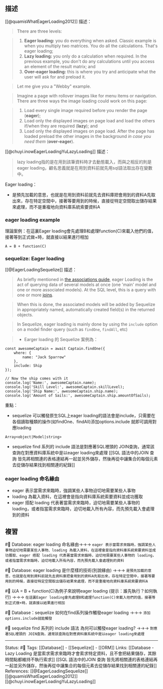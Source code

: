 ## 描述

[[@quamisWhatEagerLoading2012]] 描述：
> There are three levels:

> 1.  **Eager loading:** you do everything when asked. Classic example is when you multiply two matrices. You do all the calculations. That's eager loading;
> 2.  **Lazy loading:** you only do a calculation when required. In the previous example, you don't do any calculations until you access an element of the result matrix; and
> 3.  **Over-eager loading:** this is where you try and anticipate what the user will ask for and preload it.

> Let me give you a "Webby" example.

> Imagine a page with rollover images like for menu items or navigation. There are three ways the image loading could work on this page:

> 1.  Load every single image required before you render the page (**eager**);
> 2.  Load only the displayed images on page load and load the others if/when they are required (**lazy**); and
> 3.  Load only the displayed images on page load. After the page has loaded preload the other images in the background _in case you need them_ (**over-eager**).

[[@chuyi.inowEagerLoadingYuLazyLoading]] 描述：
> lazy loading指的是在用到該筆資料時才去動態載入，而與之相反的則是eager loading，顧名思義就是在用到資料前就先用sql語法取出存在變數中。

Eager loading：
- 是預先加載的意思，也就是在用到資料前就先去資料庫把會用到的資料A先取出來，存在特定空間中，接著等要用到的時候，直接從特定空間取出儲存結果來處理，而不是重複地向資料庫系統索要資料A

### eager loading example
理論案例：在這裏Eager loading會先處理B和處理function(C)來載入他們的值，接著等到正式做+時，就直接以結果進行相加

```
A = B + function(C)
```

### sequelize: Eager loading
[[@EagerLoadingSequelize]] 描述：
>  As briefly mentioned in [the associations guide](https://sequelize.org/docs/v6/core-concepts/assocs/), eager Loading is the act of querying data of several models at once (one 'main' model and one or more associated models). At the SQL level, this is a query with one or more [joins](https://en.wikipedia.org/wiki/Join_(SQL)).

> When this is done, the associated models will be added by Sequelize in appropriately named, automatically created field(s) in the returned objects.

> In Sequelize, eager loading is mainly done by using the `include` option on a model finder query (such as `findOne`, `findAll`, etc)

> - Earger loading 的 Sequelize 案例為：
  
```
const awesomeCaptain = await Captain.findOne({
	where: {
		name: "Jack Sparrow"
	},
	include: Ship
});

// Now the ship comes with it
console.log('Name:', awesomeCaptain.name);
console.log('Skill Level:', awesomeCaptain.skillLevel);
console.log('Ship Name:', awesomeCaptain.ship.name);
console.log('Amount of Sails:', awesomeCaptain.ship.amountOfSails);
```

重點：
- sequelize 可以觸發原生SQL上eager loading的語法會是include，只需要在各個讀取種類的操作(如findOne、findAll)添加options.include 就即可調用對應loading
```
Array<object|Model|string>
```

- sequelize find 系列的 include 語法是對應著SQL裡頭的 JOIN查詢，通常該查詢在對應資料庫系統中是以eager loading來處理
[[SQL 語法中的JOIN 查詢 皆先將相關連的表格連結再一起並另外儲存，然後再從中讓集合的每個元素去從儲存結果找到相關連的紀錄]]



### eager loading 命名緣由
- eager 表示當需求來臨時，強調某些人事物迫切地需要某些人事物
- loading 為載入資料，在這裡會是指向資料庫系統索要資料並成功獲取
- eager 搭配 loading 代表著當需求來臨時，迫切地需要某些人事物的 loading，或者指當需求來臨時，迫切地載入所有內容，而先預先載入會處理到的資料
## 複習
#🧠  Database: eager loading 命名緣由->->-> `eager 表示當需求來臨時，強調某些人事物迫切地需要某些人事物、loading 為載入資料，在這裡會是指向資料庫系統索要資料並成功獲取、eager 搭配 loading 代表著當需求來臨時，迫切地需要某些人事物的 loading，或者指當需求來臨時，迫切地載入所有內容，而先預先載入會處理到的資料`

#🧠 Database: eager loading 是什麼樣的技術(別說緣由) ->->-> `是預先加載的意思，也就是在用到資料前就先去資料庫把會用到的資料A先取出來，存在特定空間中，接著等要用到的時候，直接從特定空間取出儲存結果來處理，而不是重複地向資料庫系統索要資料A`

#🧠  以A = B + function(C)為例子來說明eager loading (提示：誰先執行？如何執行) ->->-> `在這裏Eager loading會先處理B和處理function(C)來載入他們的值，接著等到正式做+時，就直接以結果進行相加`


#🧠 Database：sequelize 如何在find系列操作觸發eager loading ->->-> `添加options.include就能觸發`

#🧠 sequelize find 系列的 include 語法 為何可以觸發eager loading? ->->-> `對應著SQL裡頭的 JOIN查詢，通常該查詢在對應資料庫系統中是以eager loading來處理`

---
Status: #🌱 
Tags: 
[[Database]] - [[Sequelize]] - [[ORM]]
Links:
[[Database - Lazy Loading 是當索求需求來臨時才會索求特定資料，且不會把結果儲存，其餘時間點都維持不執行索求]]
[[SQL 語法中的JOIN 查詢 皆先將相關連的表格連結再一起並另外儲存，然後再從中讓集合的每個元素去從儲存結果找到相關連的紀錄]]
References:
[[@EagerLoadingSequelize]]
[[@quamisWhatEagerLoading2012]]
[[@chuyi.inowEagerLoadingYuLazyLoading]]
